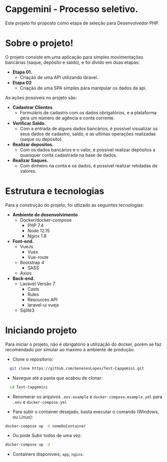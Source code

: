 # Capgemini - Processo seletivo.

Este projeto foi proposto como etapa de seleção para Desenvolvedor PHP.

# Sobre o projeto!

O projeto consiste em uma aplicação para simples movimentações bancárias (saque, depósito e saldo), e foi divido em duas etapas:

* **Etapa 01.**
    * Criação de uma API utilizando láravel.
* **Etapa 02**
    * Criação de uma SPA simples para manipular os dados da api.

As ações possíveis no projeto são:
* **Cadastrar Clientes**
    * Formulário de cadastro com os dados obrigatórios, e a plataforma gera um número de agência e conta corrente.
* **Verificar Saldo.**
    * Com a entrada de alguns dados bancários, é possível visualizar os seus dados de cadastro, saldo, e as ultimas operações realizadas (saque ou depósito).
* **Realizar depositos.**
    * Com os dados bancários e o valor, é possível realizar depósitos a quaisquer conta cadastrada na base de dados.
* **Realizar Saques.**
    * Com dinheiro na conta e os dados, é possível realizar retidadas de valores.

# Estrutura e tecnologias
Para a construção do projeto, foi utlizado as seguintes tecnologias:

* **Ambiente de desenvolvimento**
    * Docker/docker-compose
        * PHP 7.4
        * Node 12.15
        * Nginx 1.8
* **Font-end.**
    * VueJs
        * Vuex
        * Vue-route
    * Bootstrap 4
        * SASS
    * Axios
* **Back-end.**
    * Lavavel Versão 7
        * Casts
        * Rules
        * Resources API
        * laravel-ui vuejs
    * Sqlite3

# Iniciando projeto

Para iniciar o projeto, não é obrigatório a utilização do docker, porém se faz recomendado por simular ao maximo a ambiente de produção.


- Clone o repositorio:

```bash
  git clone https://github.com/GenesesLopes/Test-Capgemini.git
```

- Navegue até a pasta que acabou de clonar:

```bash
  cd Test-Capgemini
```

- Renomerar os arquivos <code>.env.example</code> e <code>docker-compose.example.yml</code> para <code>.env</code> e <code>docker-compose.yml</code>

- Para subir o container desejado, basta executar o comando (Windows, ou Linux):

```sh
docker-compose up -d nomeDoContainer
```
- Ou pode Subir todos de uma vez: 
```sh
docker-compose up -d 
```
- Containers disponiveis; `app`, `nginx`.
